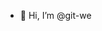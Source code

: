 - 👋 Hi, I’m @git-we

<!---
git-we/git-we is a ✨ special ✨ repository because its `README.md` (this file) appears on your GitHub profile.
You can click the Preview link to take a look at your changes.
--->
